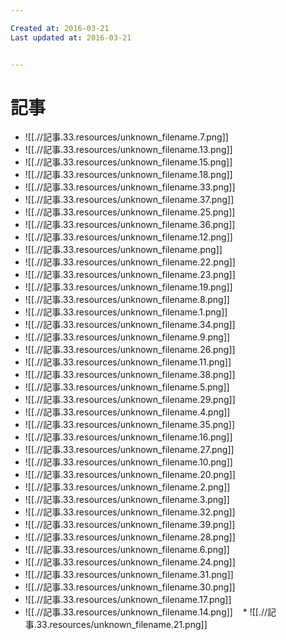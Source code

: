 ```yaml
---

Created at: 2016-03-21
Last updated at: 2016-03-21


---
```


# 記事


* ![[.//記事.33.resources/unknown_filename.7.png]]
* ![[.//記事.33.resources/unknown_filename.13.png]]
* ![[.//記事.33.resources/unknown_filename.15.png]]
* ![[.//記事.33.resources/unknown_filename.18.png]]
* ![[.//記事.33.resources/unknown_filename.33.png]]
* ![[.//記事.33.resources/unknown_filename.37.png]]
* ![[.//記事.33.resources/unknown_filename.25.png]]
* ![[.//記事.33.resources/unknown_filename.36.png]]
* ![[.//記事.33.resources/unknown_filename.12.png]]
* ![[.//記事.33.resources/unknown_filename.png]]
* ![[.//記事.33.resources/unknown_filename.22.png]]
* ![[.//記事.33.resources/unknown_filename.23.png]]
* ![[.//記事.33.resources/unknown_filename.19.png]]
* ![[.//記事.33.resources/unknown_filename.8.png]]
* ![[.//記事.33.resources/unknown_filename.1.png]]
* ![[.//記事.33.resources/unknown_filename.34.png]]
* ![[.//記事.33.resources/unknown_filename.9.png]]
* ![[.//記事.33.resources/unknown_filename.26.png]]
* ![[.//記事.33.resources/unknown_filename.11.png]]
* ![[.//記事.33.resources/unknown_filename.38.png]]
* ![[.//記事.33.resources/unknown_filename.5.png]]
* ![[.//記事.33.resources/unknown_filename.29.png]]
* ![[.//記事.33.resources/unknown_filename.4.png]]
* ![[.//記事.33.resources/unknown_filename.35.png]]
* ![[.//記事.33.resources/unknown_filename.16.png]]
* ![[.//記事.33.resources/unknown_filename.27.png]]
* ![[.//記事.33.resources/unknown_filename.10.png]]
* ![[.//記事.33.resources/unknown_filename.20.png]]
* ![[.//記事.33.resources/unknown_filename.2.png]]
* ![[.//記事.33.resources/unknown_filename.3.png]]
* ![[.//記事.33.resources/unknown_filename.32.png]]
* ![[.//記事.33.resources/unknown_filename.39.png]]
* ![[.//記事.33.resources/unknown_filename.28.png]]
* ![[.//記事.33.resources/unknown_filename.6.png]]
* ![[.//記事.33.resources/unknown_filename.24.png]]
* ![[.//記事.33.resources/unknown_filename.31.png]]
* ![[.//記事.33.resources/unknown_filename.30.png]]
* ![[.//記事.33.resources/unknown_filename.17.png]]
* ![[.//記事.33.resources/unknown_filename.14.png]]
   * ![[.//記事.33.resources/unknown_filename.21.png]]

